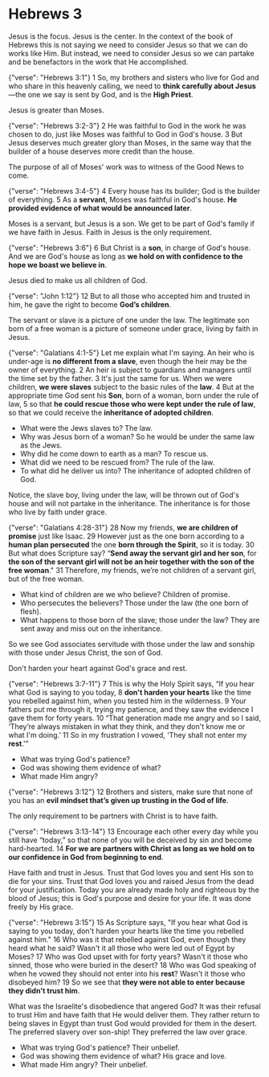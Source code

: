Hebrews 3
========================================================================

Jesus is the focus.  Jesus is the center.  In the context of the book of Hebrews this is not saying we need to consider Jesus so that we can do works like Him.  But instead, we need to consider Jesus so we can partake and be benefactors in the work that He accomplished.

{"verse": "Hebrews 3:1"}
1 So, my brothers and sisters who live for God and who share in this heavenly calling, we need to **think carefully about Jesus**—the one we say is sent by God, and is the **High Priest**.

Jesus is greater than Moses.

{"verse": "Hebrews 3:2-3"}
2 He was faithful to God in the work he was chosen to do, just like Moses was faithful to God in God's house.  3 But Jesus deserves much greater glory than Moses, in the same way that the builder of a house deserves more credit than the house.

The purpose of all of Moses' work was to witness of the Good News to come.

{"verse": "Hebrews 3:4-5"}
4 Every house has its builder; God is the builder of everything. 5 As a **servant**, Moses was faithful in God's house. **He provided evidence of what would be announced later**.

Moses is a servant, but Jesus is a son.  We get to be part of God's family if we have faith in Jesus.  Faith in Jesus is the only requirement.

{"verse": "Hebrews 3:6"}
6 But Christ is a **son**, in charge of God's house. And we are God's house as long as **we hold on with confidence to the hope we boast we believe in**.

Jesus died to make us all children of God.

{"verse": "John 1:12"}
12 But to all those who accepted him and trusted in him, he gave the right to become **God’s children**.

The servant or slave is a picture of one under the law.  The legitimate son born of a free woman is a picture of someone under grace, living by faith in Jesus.

{"verse": "Galatians 4:1-5"}
Let me explain what I'm saying. An heir who is under-age is **no different from a slave**, even though the heir may be the owner of everything. 2 An heir is subject to guardians and managers until the time set by the father. 3 It's just the same for us. When we were children, **we were slaves** subject to the basic rules of the **law**. 4 But at the appropriate time God sent his **Son**, born of a woman, born under the rule of law, 5 so that **he could rescue those who were kept under the rule of law**, so that we could receive the **inheritance of adopted children**.

- What were the Jews slaves to?  The law.
- Why was Jesus born of a woman?  So he would be under the same law as the Jews.
- Why did he come down to earth as a man?  To rescue us.
- What did we need to be rescued from?  The rule of the law.
- To what did he deliver us into?  The inheritance of adopted children of God.

Notice, the slave boy, living under the law, will be thrown out of God's house and will not partake in the inheritance.  The inheritance is for those who live by faith under grace.

{"verse": "Galatians 4:28-31"}
28 Now my friends, **we are children of promise** just like Isaac. 29 However just as the one born according to a **human plan persecuted** the one **born through the Spirit**, so it is today. 30 But what does Scripture say? “**Send away the servant girl and her son**, for **the son of the servant girl will not be an heir together with the son of the free woman**."  31 Therefore, my friends, we’re not children of a servant girl, but of the free woman.

- What kind of children are we who believe?  Children of promise.
- Who persecutes the believers?  Those under the law (the one born of flesh).
- What happens to those born of the slave; those under the law?  They are sent away and miss out on the inheritance.

So we see God associates servitude with those under the law and sonship with those under Jesus Christ, the son of God.

Don't harden your heart against God's grace and rest.

{"verse": "Hebrews 3:7-11"}
7 This is why the Holy Spirit says, “If you hear what God is saying to you today, 8 **don't harden your hearts** like the time you rebelled against him, when you tested him in the wilderness. 9 Your fathers put me through it, trying my patience, and they saw the evidence I gave them for forty years.  10 “That generation made me angry and so I said, ‘They’re always mistaken in what they think, and they don't know me or what I'm doing.’ 11 So in my frustration I vowed, 'They shall not enter my **rest**.'”

- What was trying God's patience?
- God was showing them evidence of what?
- What made Him angry?

{"verse": "Hebrews 3:12"}
12 Brothers and sisters, make sure that none of you has an **evil mindset that’s given up trusting in the God of life**.

The only requirement to be partners with Christ is to have faith.

{"verse": "Hebrews 3:13-14"}
13 Encourage each other every day while you still have “today,” so that none of you will be deceived by sin and become hard-hearted. 14 **For we are partners with Christ as long as we hold on to our confidence in God from beginning to end**.

Have faith and trust in Jesus.  Trust that God loves you and sent His son to die for your sins.  Trust that God loves you and raised Jesus from the dead for your justification.  Today you are already made holy and righteous by the blood of Jesus; this is God's purpose and desire for your life.  It was done freely by His grace.

{"verse": "Hebrews 3:15"}
15 As Scripture says, "If you hear what God is saying to you today, don't harden your hearts like the time you rebelled against him." 16 Who was it that rebelled against God, even though they heard what he said? Wasn't it all those who were led out of Egypt by Moses? 17 Who was God upset with for forty years? Wasn't it those who sinned, those who were buried in the desert? 18 Who was God speaking of when he vowed they should not enter into his **rest**? Wasn't it those who disobeyed him?  19 So we see that **they were not able to enter because they didn't trust him**.

What was the Israelite's disobedience that angered God?  It was their refusal to trust Him and have faith that He would deliver them.  They rather return to being slaves in Egypt than trust God would provided for them in the desert.  The preferred slavery over son-ship!  They preferred the law over grace.

- What was trying God's patience?  Their unbelief.
- God was showing them evidence of what?  His grace and love.
- What made Him angry?  Their unbelief.
